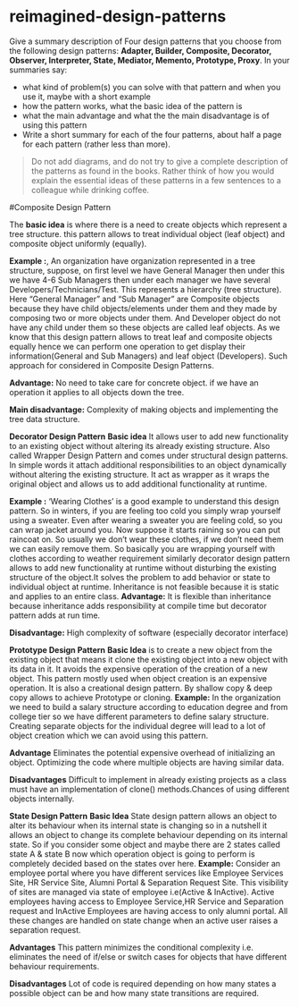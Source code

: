 # reimagined-design-patterns

Give a summary description of Four design patterns that you choose from the following design patterns: **Adapter,  Builder, Composite, Decorator, Observer, Interpreter, State, Mediator, Memento, Prototype, Proxy**. In your summaries say:

- what kind of problem(s) you can solve with that pattern and when you use it, maybe with a short example
- how the pattern works, what the basic idea of the pattern is
- what the main advantage and what the the main disadvantage is of using this pattern
- Write a short summary for each of the four patterns, about half a page for each pattern (rather less than more). 

> Do not add diagrams, and do not try to give a complete description of the patterns as found in the books. Rather think of how you would explain the essential ideas of these patterns in a few sentences to a colleague while drinking coffee.

#Composite Design Pattern

The **basic idea** is where there is a need to create objects which represent a tree structure. this pattern allows to treat individual object (leaf object) and composite object uniformly (equally). 

**Example :**, An organization have organization represented in a tree structure, suppose, on first level we have General Manager then under this we have 4-6 Sub Managers then under each manager we have several Developers/Technicians/Test. This represents a hierarchy (tree structure).
Here “General Manager” and “Sub Manager” are Composite objects because they have child objects/elements under them and they made by composing two or more objects under them. And Developer object do not have any child under them so these objects are called leaf objects.
As we know that this design pattern allows to treat leaf and composite objects equally hence we can perform one operation to get display their information(General and Sub Managers) and leaf object (Developers). Such approach for considered in Composite Design Patterns.

**Advantage:** No need to take care for concrete object. if we have an operation it applies to all objects down the tree.

**Main disadvantage:** Complexity of making objects and implementing the tree data structure.

**Decorator Design Pattern**
**Basic idea**
It allows user to add new functionality to an existing object without altering its already existing structure. Also called Wrapper Design Pattern and comes under structural design patterns. In simple words it attach additional responsibilities to an object dynamically without altering the existing structure. It act as wrapper as it wraps the original object and allows us to add additional functionality at runtime.

 **Example :** ‘Wearing Clothes’ is a good example to understand this design pattern. So in winters, if you are feeling too cold you simply wrap yourself using a sweater. Even after wearing a sweater you are feeling cold, so you can wrap jacket around you. Now suppose it starts raining so you can put raincoat on. So usually we don’t wear these clothes, if we don’t need them we can easily remove them.
So basically you are wrapping yourself with clothes according to weather requirement similarly decorator design pattern allows to add new functionality at runtime without disturbing the existing structure of the object.It solves the problem to add behavior or state to individual object at runtime. Inheritance is not feasible because it is static and applies to an entire class.
**Advantage:** It is flexible than inheritance because inheritance adds responsibility at compile time but decorator pattern adds at run time.

**Disadvantage:** High complexity of software (especially decorator interface)

**Prototype Design Pattern**
**Basic Idea** is to create a new object from the existing object that means it clone the existing object into a new object with its data in it. It avoids the expensive operation of the creation of a new object. This pattern mostly used when object creation is an expensive operation. It is also a creational design pattern.
By shallow copy & deep copy allows to achieve Prototype or cloning.
**Example:** In the organization we need to build a salary structure according to education degree and from college tier so we have different parameters to define salary structure. Creating separate objects for the individual degree will lead to a lot of object creation which we can avoid using this pattern.

**Advantage**
Eliminates the potential expensive overhead of initializing an object.
Optimizing the code where multiple objects are having similar data.

**Disadvantages**
Difficult to implement in already existing projects as a class must have an implementation of clone() methods.Chances of using different objects internally.

**State Design Pattern**
**Basic Idea** State design pattern allows an object to alter its behaviour when its internal state is changing so in a nutshell it allows an object to change its complete behaviour depending on its internal state.
So if you consider some object and maybe there are 2 states called state A & state B now which operation object is going to perform is completely decided based on the states over here.
**Example:** Consider an employee portal where you have different services like Employee Services Site, HR Service Site, Alumni Portal & Separation Request Site. This visibility of sites are managed via state of employee i.e(Active & InActive). Active employees having access to Employee Service,HR Service and Separation request and InActive Employees are having access to only alumni portal. All these changes are handled on state change when an active user raises a separation request.

**Advantages**
This pattern minimizes the conditional complexity i.e. eliminates the need of if/else or switch cases for objects that have different behaviour requirements.

**Disadvantages**
Lot of code is required depending on how many states a possible object can be and how many state transitions are required.

